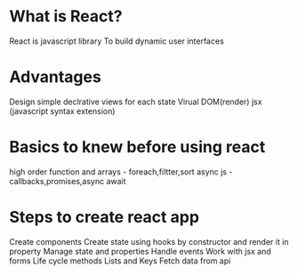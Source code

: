 # What is React?
React is javascript library 
To build dynamic user interfaces

# Advantages
Design simple declrative views for each state
Virual DOM(render)
jsx (javascript syntax extension)

# Basics to knew before using react
high order function and arrays - foreach,filtter,sort 
async js - callbacks,promises,async await

# Steps to create react app

Create components 
Create state using hooks by constructor and render it in property
Manage state and properties
Handle events
Work with jsx and forms
Life cycle methods
Lists and Keys
Fetch data from api
